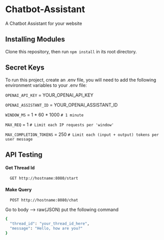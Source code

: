 
# Chatbot-Assistant

A Chatbot Assistant for your website


## Installing Modules
Clone this repository, then run `npm install` in its root directory.

## Secret Keys

To run this project, create an .env file, you will need to add the following environment variables to your .env file:

`OPENAI_API_KEY` = YOUR_OPENAI_API_KEY

`OPENAI_ASSISTANT_ID` = YOUR_OPENAI_ASSISTANT_ID

`WINDOW_MS` = 1 * 60 * 1000   `# 1 minute`

`MAX_REQ` = 1            `# Limit each IP requests per 'window'`

`MAX_COMPLETION_TOKENS` = 250 `# Limit each (input + output) tokens per user message`

## API Testing

#### Get Thread Id

```http
  GET http://hostname:8080/start
```


#### Make Query

```http
  POST http://hostname:8080/chat
```

Go to body --> raw(JSON) put the following command

```bash
{
  "thread_id": "your_thread_id_here",
  "message": "Hello, how are you?"
}

```

